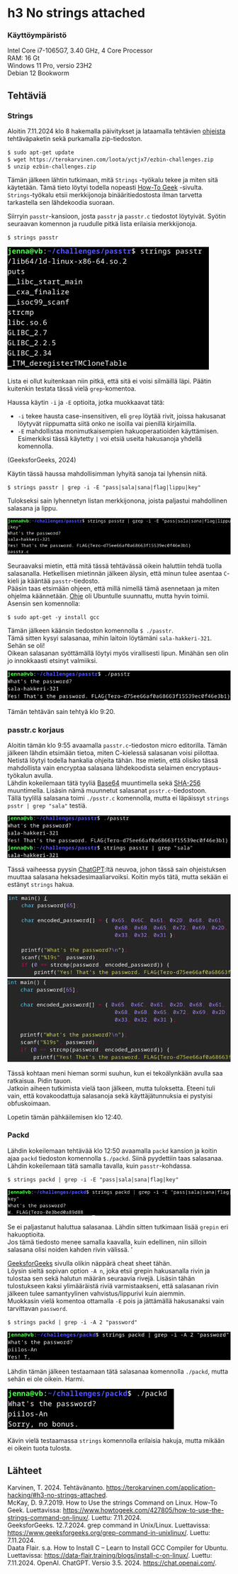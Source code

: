 # h3 No strings attached

### Käyttöympäristö

Intel Core i7-1065G7, 3.40 GHz, 4 Core Processor  
RAM: 16 Gt  
Windows 11 Pro, versio 23H2  
Debian 12 Bookworm  

## Tehtäviä

### Strings 
Aloitin 7.11.2024 klo 8 hakemalla päivitykset ja lataamalla tehtävien [ohjeista](https://terokarvinen.com/application-hacking/#h3-no-strings-attached) tehtäväpaketin sekä purkamalla zip-tiedoston.  

    $ sudo apt-get update
    $ wget https://terokarvinen.com/loota/yctjx7/ezbin-challenges.zip
    $ unzip ezbin-challenges.zip

Tämän jälkeen lähtin tutkimaan, mitä `Strings` -työkalu tekee ja miten sitä käytetään. Tämä tieto löytyi todella nopeasti [How-To Geek](https://www.howtogeek.com/427805/how-to-use-the-strings-command-on-linux/) -sivulta.  
`Strings`-työkalu etsii merkkijonoja binääritiedostosta ilman tarvetta tarkastella sen lähdekoodia suoraan.  

Siirryin `passtr`-kansioon, josta `passtr` ja `passtr.c` tiedostot löytyivät. Syötin seuraavan komennon ja ruudulle pitkä lista erilaisia merkkijonoja.  

    $ strings passtr

![strings](images/strings.png)

Lista ei ollut kuitenkaan niin pitkä, että sitä ei voisi silmäillä läpi. Päätin kuitenkin testata tässä vielä `grep`-komentoa.   

Haussa käytin `-i` ja `-E` optioita, jotka muokkaavat tätä:  
-  `-i` tekee hausta case-insensitiven, eli `grep` löytää rivit, joissa hakusanat löytyvät riippumatta siitä onko ne isoilla vai pienillä kirjaimilla.  
- `-E` mahdollistaa monimutkaisempien hakuoperaatioiden käyttämisen. Esimerkiksi tässä käytetty `|` voi etsiä useita hakusanoja yhdellä komennolla.
  
(GeeksforGeeks, 2024)

 Käytin tässä haussa mahdollisimman lyhyitä sanoja tai lyhensin niitä.  

    $ strings passtr | grep -i -E "pass|sala|sana|flag|lippu|key" 

Tulokseksi sain lyhennetyn listan merkkijonona, joista paljastui mahdollinen salasana ja lippu.  

![strings1](images/strings1.png)

Seuraavaksi mietin, että mitä tässä tehtävässä oikein haluttiin tehdä tuolla salasanalla. Hetkellisen mietinnän jälkeen älysin, että minun tulee asentaa `C`-kieli ja kääntää `passtr`-tiedosto.  
Pääsin taas etsimään ohjeen, että millä nimellä tämä asennetaan ja miten ohjelma käännetään. [Ohje](https://data-flair.training/blogs/install-c-on-linux/) oli Ubuntulle suunnattu, mutta hyvin toimii. Asensin sen komennolla:  

    $ sudo apt-get -y install gcc

Tämän jälkeen käänsin tiedoston komennolla `$ ./passtr`.  
Tämä sitten kysyi salasanaa, mihin laitoin löytämäni `sala-hakkeri-321`.  Sehän se oli!  
Oikean salasanan syöttämällä löytyi myös virallisesti lipun. Minähän sen olin jo innokkaasti etsinyt valmiiksi.  

![salis](images/salis.png)

Tämän tehtävän sain tehtyä klo 9:20.  

### passtr.c korjaus
Aloitin tämän klo 9:55 avaamalla `passtr.c`-tiedoston micro editorilla. Tämän jälkeen lähdin etsimään tietoa, miten C-kielessä salasanan voisi piilottaa.  
Netistä löytyi todella hankalia ohjeita tähän. Itse mietin, että olisiko tässä mahdollista vain encryptaa salasana lähdekoodista selaimen encryptaus-työkalun avulla.  
Lähdin kokeilemaan tätä tyyliä [Base64](https://base64.guru/converter/encode/text) muuntimella sekä [SHA-256](https://emn178.github.io/online-tools/sha256.html) muuntimella. Lisäsin nämä muunnetut salasanat `psstr.c`-tiedostoon.  
Tällä tyylillä salasana toimi `./psstr.c` komennolla, mutta ei läpäissyt `strings psstr | grep "sala"` testiä.

![testi](images/testi.png)

Tässä vaiheessa pyysin [ChatGPT](https://chatgpt.com/):ltä neuvoa, johon tässä sain ohjeistuksen muuttaa salasana heksadesimaaliarvoiksi. Koitin myös tätä, mutta sekään ei estänyt `strings` hakua. 

![yritys2](images/yritys2.png)
![yritys](images/yritys.png)

Tässä kohtaan meni hieman sormi suuhun, kun ei tekoälynkään avulla saa ratkaisua. Pidin tauon.  
Jatkoin aiheen tutkimista vielä taon jälkeen, mutta tuloksetta. Eteeni tuli vain, että kovakoodattuja salasanoja sekä käyttäjätunnuksia ei pystyisi obfuskoimaan.  

Lopetin tämän pähkäilemisen klo 12:40.  

### Packd
Lähdin kokeilemaan tehtävää klo 12:50 avaamalla `packd` kansion ja koitin ajaa `packd` tiedoston komennolla `$./packd`. Siinä pyydettiin taas salasanaa.  
Lähdin kokeilemaan tätä samalla tavalla, kuin `passtr`-kohdassa. 

    $ strings packd | grep -i -E "pass|sala|sana|flag|key"

![strings2](images/strings2.png)

Se ei paljastanut haluttua salasanaa. Lähdin sitten tutkimaan lisää `grepin` eri hakuoptioita.  
Jos tämä tiedosto menee samalla kaavalla, kuin edellinen, niin silloin salasana olisi noiden kahden rivin välissä.  '

[GeeksforGeeks](https://www.geeksforgeeks.org/grep-command-in-unixlinux/) sivulla olikin näppärä cheat sheet tähän.  
Löysin sieltä sopivan option `-A n`, joka etsii grepin hakusanalla rivin ja tulostaa sen sekä halutun määrän seuraavia rivejä. Lisäsin tähän tulostukseen kaksi ylimääräistä riviä varmistaakseni, että salasanan rivin jälkeen tulee samantyylinen vahvistus/lippurivi kuin aiemmin.  
Muokkasin vielä komentoa ottamalla `-E` pois ja jättämällä hakusanaksi vain tarvittavan `password`.  

    $ strings packd | grep -i -A 2 "password"

![strings3](images/strings3.png)

Lähdin tämän jälkeen testaamaan tätä salasanaa komennolla `./packd`, mutta sehän ei ole oikein. Harmi.  

![harmi](images/harmi.png)

Kävin vielä testaamassa `strings` komennolla erilaisia hakuja, mutta mikään ei oikein tuota tulosta.  

## Lähteet
Karvinen, T. 2024. Tehtävänanto. https://terokarvinen.com/application-hacking/#h3-no-strings-attached.  
McKay, D. 9.7.2019. How to Use the strings Command on Linux. How-To Geek. Luettavissa: https://www.howtogeek.com/427805/how-to-use-the-strings-command-on-linux/. Luettu: 7.11.2024.  
GeeksforGeeks. 12.7.2024. grep command in Unix/Linux. Luettavissa: https://www.geeksforgeeks.org/grep-command-in-unixlinux/. Luettu: 7.11.2024.  
Daata Flair. s.a. How to Install C – Learn to Install GCC Compiler for Ubuntu. Luettavissa: https://data-flair.training/blogs/install-c-on-linux/. Luettu: 7.11.2024. 
OpenAI. ChatGPT. Versio 3.5. 2024. https://chat.openai.com/.

